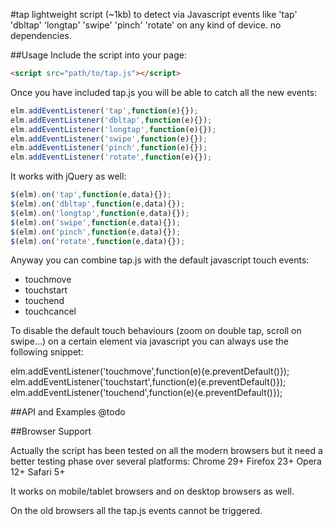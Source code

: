 #tap
 lightweight script (~1kb) to detect via Javascript events like 'tap' 'dbltap' 'longtap' 'swipe' 'pinch' 'rotate' on any kind of device. no dependencies.

##Usage
Include the script into your page:
```html
<script src="path/to/tap.js"></script>
```

Once you have included tap.js you will be able to catch all the new events:

```js
elm.addEventListener('tap',function(e){});
elm.addEventListener('dbltap',function(e){});
elm.addEventListener('longtap',function(e){});
elm.addEventListener('swipe',function(e){});
elm.addEventListener('pinch',function(e){});
elm.addEventListener('rotate',function(e){});
```

It works with jQuery as well:

```js
$(elm).on('tap',function(e,data){});
$(elm).on('dbltap',function(e,data){});
$(elm).on('longtap',function(e,data){});
$(elm).on('swipe',function(e,data){});
$(elm).on('pinch',function(e,data){});
$(elm).on('rotate',function(e,data){});
```



Anyway you can combine tap.js with the default javascript touch events:

- touchmove
- touchstart
- touchend
- touchcancel

To disable the default touch behaviours (zoom on double tap, scroll on swipe...) on a certain element via javascript you can always use the following snippet:

elm.addEventListener('touchmove',function(e){e.preventDefault()});
elm.addEventListener('touchstart',function(e){e.preventDefault()});
elm.addEventListener('touchend',function(e){e.preventDefault()});

##API and Examples
@todo

##Browser Support

Actually the script has been tested on all the modern browsers but it need a better testing phase over several platforms: Chrome 29+ Firefox 23+ Opera 12+ Safari 5+

It works on mobile/tablet browsers and on desktop browsers as well.

On the old browsers all the tap.js events cannot be triggered.